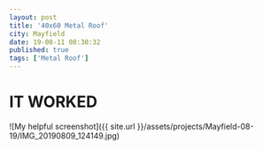 ```yaml
---
layout: post
title: '40x60 Metal Roof'
city: Mayfield
date: 19-08-11 08:30:32
published: true
tags: ['Metal Roof']
---
```


<h1>IT WORKED</h1>
![My helpful screenshot]({{ site.url }}/assets/projects/Mayfield-08-19/IMG_20190809_124149.jpg)

